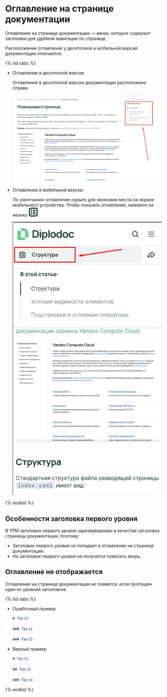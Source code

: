# Оглавление на странице документации

Оглавление на странице документации — меню, которое содержит заголовки для удобной навигации по странице.

Расположение оглавления у десктопной и мобильной версий документации отличается:

{% list tabs %}

- Оглавление в десктопной версии

  Оглавление в десктопной версии документации расположено справа.

  ![](../_images/minitoc-desktop.jpg)

- Оглавление в мобильной версии

  По умолчанию оглавление скрыто для экономии места на экране мобильного устройства. Чтобы показать оглавление, нажмите на иконку ![](../_images/minitoc_icon.jpg).

  ![](../_images/minitoc-mobile.jpg)

{% endlist %}

## Особенности заголовка первого уровня

В YFM заголовок первого уровня зарезервирован в качестве заголовка страницы документации, поэтому:

- Заголовок первого уровня не попадает в оглавление на странице документации.
- На заголовок первого уровня не получится повесить якорь.

## Оглавление не отображается

Оглавление на странице документации не появится, если пропущен один из уровней заголовков.

{% list tabs %}

- Ошибочный пример

  ```markdown
  # Тест1

  ### Тест2

  ### Тест3
  ```

- Верный пример

  ```markdown
  # Тест1

  ## Тест2

  ### Тест3
  ```

{% endlist %}